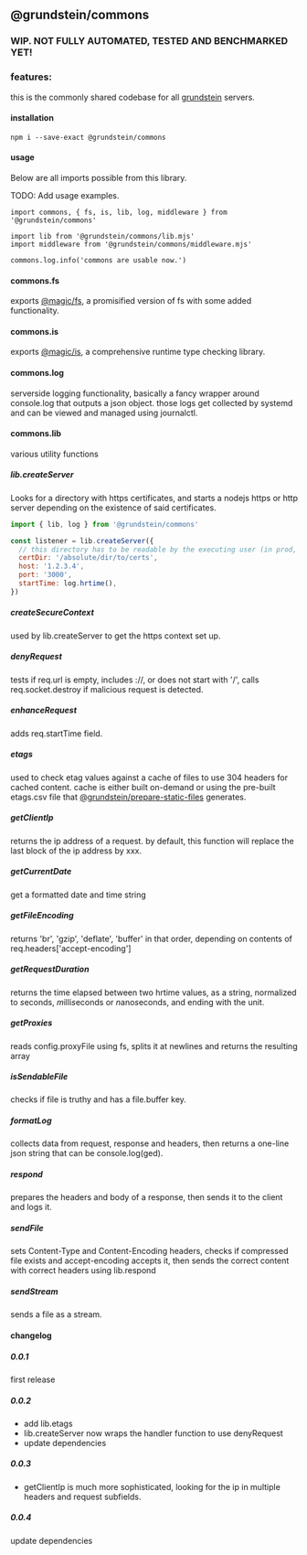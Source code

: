 ## @grundstein/commons

### WIP. NOT FULLY AUTOMATED, TESTED AND BENCHMARKED YET!

### features:

this is the commonly shared codebase for all [grundstein](https://grundstein.it) servers.

#### installation

```
npm i --save-exact @grundstein/commons
```

#### usage

Below are all imports possible from this library.

TODO: Add usage examples.

```
import commons, { fs, is, lib, log, middleware } from '@grundstein/commons'

import lib from '@grundstein/commons/lib.mjs'
import middleware from '@grundstein/commons/middleware.mjs'

commons.log.info('commons are usable now.')
```

#### commons.fs

exports [@magic/fs](https://magic.github.io/fs/), a promisified version of fs with some added functionality.

#### commons.is

exports [@magic/is](https://magic/github.io/is/), a comprehensive runtime type checking library.

#### commons.log

serverside logging functionality, basically a fancy wrapper around console.log that outputs a json object.
those logs get collected by systemd and can be viewed and managed using journalctl.

#### commons.lib

various utility functions

##### lib.createServer
Looks for a directory with https certificates,
and starts a nodejs https or http server depending on the existence of said certificates.

```js
import { lib, log } from '@grundstein/commons'

const listener = lib.createServer({
  // this directory has to be readable by the executing user (in prod, this is "grundstein")
  certDir: '/absolute/dir/to/certs',
  host: '1.2.3.4',
  port: '3000',
  startTime: log.hrtime(),
})

```

##### createSecureContext
used by lib.createServer to get the https context set up.

##### denyRequest
tests if req.url is empty, includes ://, or does not start with '/',
calls req.socket.destroy if malicious request is detected.

##### enhanceRequest
adds req.startTime field.

##### etags
used to check etag values against a cache of files to use 304 headers for cached content.
cache is either built on-demand or using the pre-built etags.csv file that
[@grundstein/prepare-static-files](https://github.com/grundstein/prepare-static-files)
generates.

##### getClientIp
returns the ip address of a request.
by default, this function will replace the last block of the ip address by xxx.

##### getCurrentDate
get a formatted date and time string

##### getFileEncoding
returns 'br', 'gzip', 'deflate', 'buffer' in that order,
depending on contents of req.headers['accept-encoding']

##### getRequestDuration
returns the time elapsed between two hrtime values,
as a string, normalized to *s*econds, *m*illi*s*econds or *n*ano*s*econds,
and ending with the unit.

##### getProxies
reads config.proxyFile using fs, splits it at newlines and returns the resulting array

##### isSendableFile
checks if file is truthy and has a file.buffer key.

##### formatLog
collects data from request, response and headers, then returns a one-line json string that can be console.log(ged).

##### respond
prepares the headers and body of a response, then sends it to the client and logs it.

##### sendFile
sets Content-Type and Content-Encoding headers,
checks if compressed file exists and accept-encoding accepts it,
then sends the correct content with correct headers using lib.respond

##### sendStream
sends a file as a stream.

#### changelog

##### 0.0.1
first release

##### 0.0.2
* add lib.etags
* lib.createServer now wraps the handler function to use denyRequest
* update dependencies

##### 0.0.3
* getClientIp is much more sophisticated, looking for the ip in multiple headers and request subfields.

##### 0.0.4
update dependencies

